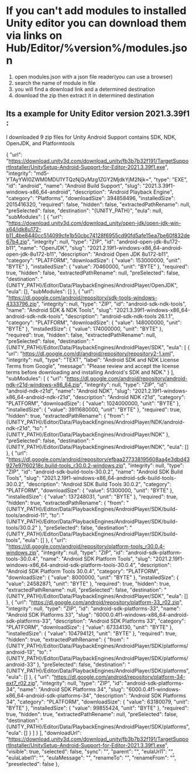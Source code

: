 # If you can't add modules to installed Unity editor you can download them via links on Hub/Editor/%version%/modules.json

1. open modules.json with a json file reader(you can use a browser)
2. search the name of module in file
3. you will find a download link and a determined destination
4. download the zip then extract it in determined destination

## Its a example for Unity Editor version 2021.3.39f1 :

I downloaded 9 zip files for Unity Android Support contains SDK, NDK, OpenJDK, and Platformtools

{
    "url": "https://download.unity3d.com/download_unity/fb3b7b32f191/TargetSupportInstaller/UnitySetup-Android-Support-for-Editor-2021.3.39f1.exe",
    "integrity": "md5-YTAyYWI0ZWM0MDU1YTQzNjQyMzg1ZGY2MjdkYjM2Njk=",
    "type": "EXE",
    "id": "android",
    "name": "Android Build Support",
    "slug": "2021.3.39f1-windows-x86_64-android",
    "description": "Android Playback Engine",
    "category": "Platforms",
    "downloadSize": 394858496,
    "installedSize": 2015416320,
    "required": false,
    "hidden": false,
    "extractedPathRename": null,
    "preSelected": false,
    "destination": "{UNITY_PATH}",
    "eula": null,
    "subModules": [
      {
        "url": "https://download.unity3d.com/download_unity/open-jdk/open-jdk-win-x64/jdk8u172-b11_4be8440cc514099cfe1b50cbc74128f6955cd90fd5afe15ea7be60f832de67b4.zip",
        "integrity": null,
        "type": "ZIP",
        "id": "android-open-jdk-8u172-b11",
        "name": "OpenJDK",
        "slug": "2021.2.19f1-windows-x86_64-android-open-jdk-8u172-b11",
        "description": "Android Open JDK 8u172-b11",
        "category": "PLATFORM",
        "downloadSize": {
          "value": 153000000,
          "unit": "BYTE"
        },
        "installedSize": {
          "value": 70460000,
          "unit": "BYTE"
        },
        "required": true,
        "hidden": false,
        "extractedPathRename": null,
        "preSelected": false,
        "destination": "{UNITY_PATH}/Editor/Data/PlaybackEngines/AndroidPlayer/OpenJDK",
        "eula": [],
        "subModules": []
      },
      {
        "url": "https://dl.google.com/android/repository/sdk-tools-windows-4333796.zip",
        "integrity": null,
        "type": "ZIP",
        "id": "android-sdk-ndk-tools",
        "name": "Android SDK & NDK Tools",
        "slug": "2021.3.39f1-windows-x86_64-android-sdk-ndk-tools",
        "description": "android-sdk-ndk-tools 26.1.1",
        "category": "PLATFORM",
        "downloadSize": {
          "value": 148000000,
          "unit": "BYTE"
        },
        "installedSize": {
          "value": 174000000,
          "unit": "BYTE"
        },
        "required": true,
        "hidden": false,
        "extractedPathRename": null,
        "preSelected": false,
        "destination": "{UNITY_PATH}/Editor/Data/PlaybackEngines/AndroidPlayer/SDK",
        "eula": [
          {
            "url": "https://dl.google.com/dl/android/repository/repository2-1.xml",
            "integrity": null,
            "type": "TEXT",
            "label": "Android SDK and NDK License Terms from Google",
            "message": "Please review and accept the license terms before downloading and installing Android's SDK and NDK."
          }
        ],
        "subModules": [
          {
            "url": "https://dl.google.com/android/repository/android-ndk-r21d-windows-x86_64.zip",
            "integrity": null,
            "type": "ZIP",
            "id": "android-ndk-r21d",
            "name": "Android NDK",
            "slug": "2021.2.19f1-windows-x86_64-android-ndk-r21d",
            "description": "Android NDK r21d",
            "category": "PLATFORM",
            "downloadSize": {
              "value": 1024000000,
              "unit": "BYTE"
            },
            "installedSize": {
              "value": 3911680000,
              "unit": "BYTE"
            },
            "required": true,
            "hidden": true,
            "extractedPathRename": {
              "from": "{UNITY_PATH}/Editor/Data/PlaybackEngines/AndroidPlayer/NDK/android-ndk-r21d",
              "to": "{UNITY_PATH}/Editor/Data/PlaybackEngines/AndroidPlayer/NDK"
            },
            "preSelected": false,
            "destination": "{UNITY_PATH}/Editor/Data/PlaybackEngines/AndroidPlayer/NDK",
            "eula": []
          },
          {
            "url": "https://dl.google.com/android/repository/efbaa277338195608aa4e3dbd43927e97f60218c.build-tools_r30.0.2-windows.zip",
            "integrity": null,
            "type": "ZIP",
            "id": "android-sdk-build-tools-30.0.2",
            "name": "Android SDK Build Tools",
            "slug": "2021.2.19f1-windows-x86_64-android-sdk-build-tools-30.0.2",
            "description": "Android SDK Build Tools 30.0.2",
            "category": "PLATFORM",
            "downloadSize": {
              "value": 51300000,
              "unit": "BYTE"
            },
            "installedSize": {
              "value": 137248031,
              "unit": "BYTE"
            },
            "required": true,
            "hidden": true,
            "extractedPathRename": {
              "from": "{UNITY_PATH}/Editor/Data/PlaybackEngines/AndroidPlayer/SDK/build-tools/android-11",
              "to": "{UNITY_PATH}/Editor/Data/PlaybackEngines/AndroidPlayer/SDK/build-tools/30.0.2"
            },
            "preSelected": false,
            "destination": "{UNITY_PATH}/Editor/Data/PlaybackEngines/AndroidPlayer/SDK/build-tools",
            "eula": []
          },
          {
            "url": "https://dl.google.com/android/repository/platform-tools_r30.0.4-windows.zip",
            "integrity": null,
            "type": "ZIP",
            "id": "android-sdk-platform-tools-30.0.4",
            "name": "Android SDK Platform Tools",
            "slug": "2021.2.19f1-windows-x86_64-android-sdk-platform-tools-30.0.4",
            "description": "Android SDK Platform Tools 30.0.4",
            "category": "PLATFORM",
            "downloadSize": {
              "value": 8000000,
              "unit": "BYTE"
            },
            "installedSize": {
              "value": 24582871,
              "unit": "BYTE"
            },
            "required": true,
            "hidden": true,
            "extractedPathRename": null,
            "preSelected": false,
            "destination": "{UNITY_PATH}/Editor/Data/PlaybackEngines/AndroidPlayer/SDK",
            "eula": []
          },
          {
            "url": "https://dl.google.com/android/repository/platform-33_r02.zip",
            "integrity": null,
            "type": "ZIP",
            "id": "android-sdk-platforms-33",
            "name": "Android SDK Platforms 33",
            "slug": "6000.0.4f1-windows-x86_64-android-sdk-platforms-33",
            "description": "Android SDK Platforms 33",
            "category": "PLATFORM",
            "downloadSize": {
              "value": 67334130,
              "unit": "BYTE"
            },
            "installedSize": {
              "value": 104794121,
              "unit": "BYTE"
            },
            "required": true,
            "hidden": true,
            "extractedPathRename": {
              "from": "{UNITY_PATH}/Editor/Data/PlaybackEngines/AndroidPlayer/SDK/platforms/android-13",
              "to": "{UNITY_PATH}/Editor/Data/PlaybackEngines/AndroidPlayer/SDK/platforms/android-33"
            },
            "preSelected": false,
            "destination": "{UNITY_PATH}/Editor/Data/PlaybackEngines/AndroidPlayer/SDK/platforms",
            "eula": []
          },
          {
            "url": "https://dl.google.com/android/repository/platform-34-ext7_r02.zip",
            "integrity": null,
            "type": "ZIP",
            "id": "android-sdk-platforms-34",
            "name": "Android SDK Platforms 34",
            "slug": "6000.0.4f1-windows-x86_64-android-sdk-platforms-34",
            "description": "Android SDK Platforms 34",
            "category": "PLATFORM",
            "downloadSize": {
              "value": 63180079,
              "unit": "BYTE"
            },
            "installedSize": {
              "value": 99855424,
              "unit": "BYTE"
            },
            "required": true,
            "hidden": true,
            "extractedPathRename": null,
            "preSelected": false,
            "destination": "{UNITY_PATH}/Editor/Data/PlaybackEngines/AndroidPlayer/SDK/platforms",
            "eula": []
          }
        ]
      }
    ],
    "downloadUrl": "https://download.unity3d.com/download_unity/fb3b7b32f191/TargetSupportInstaller/UnitySetup-Android-Support-for-Editor-2021.3.39f1.exe",
    "visible": true,
    "selected": false,
    "sync": "",
    "parent": "",
    "eulaUrl1": "",
    "eulaLabel1": "",
    "eulaMessage": "",
    "renameTo": "",
    "renameFrom": "",
    "preselected": false
  },
